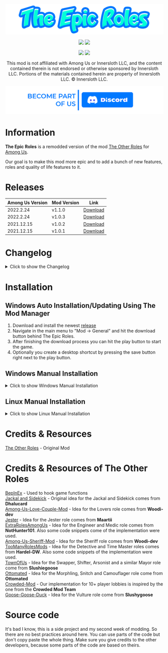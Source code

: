 ![eisbison banner](./Images/TOR_logo.png)
<p align="center">
  <a href="https://github.com/LaicosVK/TheEpicRoles/releases/"><img src="https://badgen.net/github/release/laicosvk/theepicroles"></a> <!--Releases-->
  <a href="https://github.com/LaicosVK/TheEpicRoles/releases/"><img src="https://badgen.net/github/assets-dl/laicosvk/theepicroles"></a> <!--Downloads-->
</p>
  
<p align="center">
  <a href="https://github.com/LaicosVK/TheEpicRoles/releases/"><img src="https://badgen.net//github/releases/laicosvk/theepicroles"></a> <!--Releases-->
  <a href="https://github.com/LaicosVK/TheEpicRoles/stargazers"><img src="https://badgen.net/github/stars/laicosvk/theepicroles"></a> <!--Stars-->
</p>


<p align="center">
This mod is not affiliated with Among Us or Innersloth LLC, and the content contained therein is not endorsed or otherwise sponsored by Innersloth LLC. Portions of the materials contained herein are property of Innersloth LLC. © Innersloth LLC.</p>

[![Discord](./Images/TOR_server.png)](https://discord.gg/WjegsxEuAD)

# Information
**The Epic Roles** is a remodded version of the mod [The Other Roles](https://github.com/Eisbison/TheOtherRoles) for [Among Us](https://store.steampowered.com/app/945360/Among_Us).

Our goal is to make this mod more epic and to add a bunch of new features, roles and quality of life features to it.

# Releases
| Among Us Version| Mod Version | Link |
|----------|-------------|-----------------|
| 2022.2.24 | v1.1.0 | [Download](https://github.com/LaicosVK/TheEpicRoles/releases/download/v1.1.0/TheEpicRoles.zip) |
| 2022.2.24 | v1.0.3 | [Download](https://github.com/LaicosVK/TheEpicRoles/releases/download/v1.0.3/TheEpicRoles.zip) |
| 2021.12.15 | v1.0.2 | [Download](https://github.com/LaicosVK/TheEpicRoles/releases/download/v1.0.2/TheEpicRoles.zip) |
| 2021.12.15 | v1.0.1 | [Download](https://github.com/LaicosVK/TheEpicRoles/releases/download/v1.0.1/TheEpicRoles.zip) |

# Changelog
<details>
  <summary>Click to show the Changelog</summary>  

<details>
  <summary>1.1.0</summary>

  ## 1.1.0
  New:
  - Role: Jumper
  - Random spawnpoints option
  - Ready or not ready function in lobby
  - First kill shield option
  - Split game options into categories
  - The Epic Hats support
  - Medium questions/answers reworked
  - Existence of Deputy now prevents game end if Deputy can promote to Sheriff 

  Bugfixes:
  - First kill now teleports the killer on dead body
  - Phaser teleports now even on short distance
  - Buttons hide the targets name in tasks, while lights out and while camouflage
  - Sidebar display improvements
  ---
</details>

<details>
  <summary>1.0.3</summary>

  ## 1.0.3
  - Targetable buttons can now show your current target (if setting is turned on)<br/>
  - Setting if the second Mayor vote should be shown<br/>
  - Setting to turn off camera shake<br/>
  - Lobbysidebar looks now better<br/>
  - Fixed a bug where games were not finished properly on official servers
  ---
</details>

<details>
  <summary>1.0.2</summary>

  ## 1.0.2
  - Phaser Role<br/>
  - Sheriff stops impostor win<br/>
  - Trickster box count option<br/>
  - Lover win count option<br/>
  - Crewmate roles option: Auto<br/>
  - Replaced some texts and graphics<br/>
  - Evil mini guessable option<br/>
  - Shifter passes on his role option<br/>
  - New colors<br/>
  - Jester can be client<br/>
  ---
</details>

<details>
  <summary>1.0.1</summary>

  ## 1.0.1
  - First Release
  ---
</details>  
  
</details>

# Installation
## Windows Auto Installation/Updating Using The Mod Manager
1. Download and install the newest [release](https://github.com/MatuxGG/ModManager/releases/latest)
2. Navigate in the main menu to "Mod -> General" and hit the download button behind The Epic Roles.
3. After finishing the download process you can hit the play button to start the game.
4. Optionally you create a desktop shortcut by pressing the save button right next to the play button.


## Windows Manual Installation
<details>
  <summary>Click to show Windows Manual Installation</summary>  
  
1. Download newest [release](https://github.com/LaicosVK/TheEpicRoles/releases/latest)
2. Navigate to your Among Us installtion folder.
3. Optionally (recommended) copy your entire game folder and continue the last steps in this copy of Among Us.
4. Drag or extract all files and folders from the zip into your Among Us installation folder.
5. Run the game. (First launch might take a while)
</details>

## Linux Manual Installation
<details>
  <summary>Click to show Linux Manual Installation</summary>  
  
   
1. Follow Windows Manual Installation until step 4.
2. Enable `winhttp.dll` via the proton winecfg (https://docs.bepinex.dev/articles/advanced/steam_interop.html#open-winecfg-for-the-target-game)
3. Launch the game via Steam
</details>
  
# Credits & Resources
[The Other Roles](https://github.com/Eisbison/TheOtherRoles) - Original Mod

# Credits & Resources of The Other Roles
[BepInEx](https://github.com/BepInEx) - Used to hook game functions\
[Jackal and Sidekick](https://www.twitch.tv/dhalucard) - Original idea for the Jackal and Sidekick comes from **Dhalucard**\
[Among-Us-Love-Couple-Mod](https://github.com/Woodi-dev/Among-Us-Love-Couple-Mod) - Idea for the Lovers role comes from **Woodi-dev**\
[Jester](https://github.com/Maartii/Jester) - Idea for the Jester role comes from **Maartii**\
[ExtraRolesAmongUs](https://github.com/NotHunter101/ExtraRolesAmongUs) - Idea for the Engineer and Medic role comes from **NotHunter101**. Also some code snippets come of the implementation were used.\
[Among-Us-Sheriff-Mod](https://github.com/Woodi-dev/Among-Us-Sheriff-Mod) - Idea for the Sheriff role comes from **Woodi-dev**\
[TooManyRolesMods](https://github.com/Hardel-DW/TooManyRolesMods) - Idea for the Detective and Time Master roles comes from **Hardel-DW**. Also some code snippets of the implementation were used.\
[TownOfUs](https://github.com/slushiegoose/Town-Of-Us) - Idea for the Swapper, Shifter, Arsonist and a similar Mayor role come from **Slushiegoose**\
[Ottomated](https://twitter.com/ottomated_) - Idea for the Morphling, Snitch and Camouflager role come from **Ottomated**\
[Crowded-Mod](https://github.com/CrowdedMods/CrowdedMod) - Our implementation for 10+ player lobbies is inspired by the one from the **Crowded Mod Team**\
[Goose-Goose-Duck](https://store.steampowered.com/app/1568590/Goose_Goose_Duck) - Idea for the Vulture role come from **Slushygoose**

# Source code
It's bad I know, this is a side project and my second week of modding. So there are no best practices around here.
You can use parts of the code but don't copy paste the whole thing. Make sure you give credits to the other developers, because some parts of the code are based on theirs.
